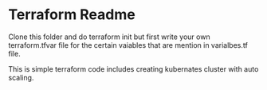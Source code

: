 # Terraform Readme
Clone this folder and do terraform init but first write your own terraform.tfvar file for the certain vaiables that are mention in varialbes.tf file. 

This is simple terraform code includes creating kubernates cluster with auto scaling. 
